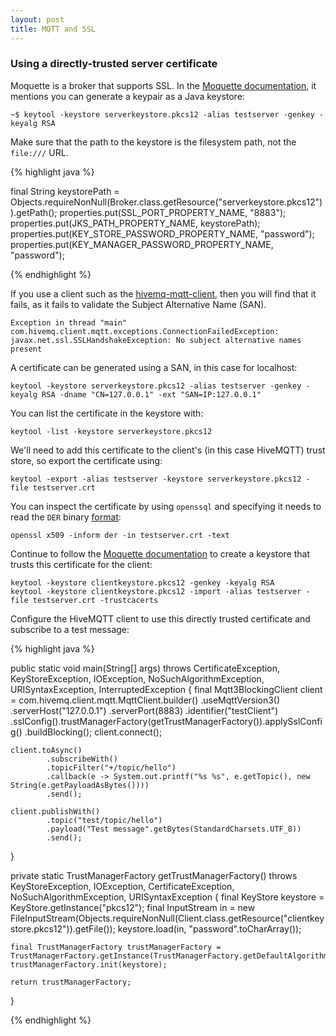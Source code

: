 ```yaml
---
layout: post
title: MQTT and SSL
---
```


### Using a directly-trusted server certificate

Moquette is a broker that supports SSL. In the [Moquette documentation](https://moquette-io.github.io/moquette/documentation.html#_ssl_configuration), it mentions you can generate a keypair as a Java keystore:

    ~$ keytool -keystore serverkeystore.pkcs12 -alias testserver -genkey -keyalg RSA

Make sure that the path to the keystore is the filesystem path, not the `file:///` URL.

{% highlight java %}

final String keystorePath = Objects.requireNonNull(Broker.class.getResource("serverkeystore.pkcs12")).getPath();
properties.put(SSL_PORT_PROPERTY_NAME, "8883");
properties.put(JKS_PATH_PROPERTY_NAME, keystorePath);
properties.put(KEY_STORE_PASSWORD_PROPERTY_NAME, "password");
properties.put(KEY_MANAGER_PASSWORD_PROPERTY_NAME, "password");

{% endhighlight %}

If you use a client such as the [hivemq-mqtt-client](https://github.com/hivemq/hivemq-mqtt-client), then you will find that it fails, as it fails to validate the Subject Alternative Name (SAN).

    Exception in thread "main" com.hivemq.client.mqtt.exceptions.ConnectionFailedException: javax.net.ssl.SSLHandshakeException: No subject alternative names present

A certificate can be generated using a SAN, in this case for localhost:

    keytool -keystore serverkeystore.pkcs12 -alias testserver -genkey -keyalg RSA -dname "CN=127.0.0.1" -ext "SAN=IP:127.0.0.1"

You can list the certificate in the keystore with:

    keytool -list -keystore serverkeystore.pkcs12

We'll need to add this certificate to the client's (in this case HiveMQTT) trust store, so export the certificate using:

    keytool -export -alias testserver -keystore serverkeystore.pkcs12 -file testserver.crt

You can inspect the certificate by using `openssql` and specifying it needs to read the `DER` binary [format](https://www.ssl.com/guide/pem-der-crt-and-cer-x-509-encodings-and-conversions/):

    openssl x509 -inform der -in testserver.crt -text

Continue to follow the [Moquette documentation](https://moquette-io.github.io/moquette/documentation.html) to create a keystore that trusts this certificate for the client:

    keytool -keystore clientkeystore.pkcs12 -genkey -keyalg RSA
    keytool -keystore clientkeystore.pkcs12 -import -alias testserver -file testserver.crt -trustcacerts

Configure the HiveMQTT client to use this directly trusted certificate and subscribe to a test message:

{% highlight java %}

public static void main(String[] args) throws CertificateException, KeyStoreException, IOException, NoSuchAlgorithmException, URISyntaxException, InterruptedException {
    final Mqtt3BlockingClient client = com.hivemq.client.mqtt.MqttClient.builder()
            .useMqttVersion3()
            .serverHost("127.0.0.1")
            .serverPort(8883)
            .identifier("testClient")
            .sslConfig().trustManagerFactory(getTrustManagerFactory()).applySslConfig()
            .buildBlocking();
    client.connect();

    client.toAsync()
            .subscribeWith()
            .topicFilter("+/topic/hello")
            .callback(e -> System.out.printf("%s %s", e.getTopic(), new String(e.getPayloadAsBytes())))
            .send();

    client.publishWith()
            .topic("test/topic/hello")
            .payload("Test message".getBytes(StandardCharsets.UTF_8))
            .send();
}

private static TrustManagerFactory getTrustManagerFactory() throws KeyStoreException, IOException, CertificateException, NoSuchAlgorithmException, URISyntaxException {
    final KeyStore keystore = KeyStore.getInstance("pkcs12");
    final InputStream in = new FileInputStream(Objects.requireNonNull(Client.class.getResource("clientkeystore.pkcs12")).getFile());
    keystore.load(in, "password".toCharArray());

    final TrustManagerFactory trustManagerFactory = TrustManagerFactory.getInstance(TrustManagerFactory.getDefaultAlgorithm());
    trustManagerFactory.init(keystore);

    return trustManagerFactory;
}

{% endhighlight %}
